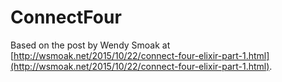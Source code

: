 ConnectFour
===========

Based on the post by Wendy Smoak at [http://wsmoak.net/2015/10/22/connect-four-elixir-part-1.html](http://wsmoak.net/2015/10/22/connect-four-elixir-part-1.html).
